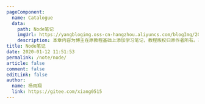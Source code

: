 ```yaml
---
pageComponent:
  name: Catalogue
  data:
    path: Node笔记
    imgUrl: https://yangblogimg.oss-cn-hangzhou.aliyuncs.com/blogImg/20220516171840.png
    description: 本章内容为博主在原教程基础上添加学习笔记，教程版权归原作者所有。来源：<a href='https://wangdoc.com/javascript/' target='_blank'>JavaScript教程</a>
title: Node笔记
date: 2020-01-12 11:51:53
permalink: /note/node/
article: false
comment: false
editLink: false
author:
  name: 杨雨翔
  link: https://gitee.com/xiang0515
---
```

